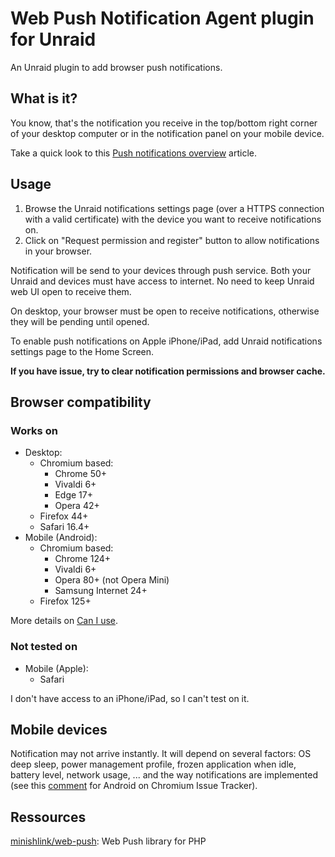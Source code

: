 # Web Push Notification Agent plugin for Unraid

An Unraid plugin to add browser push notifications.

## What is it?

You know, that's the notification you receive in the top/bottom right corner of your desktop computer or in the notification panel on your mobile device.

Take a quick look to this [Push notifications overview](https://web.dev/articles/push-notifications-overview) article.

## Usage

1. Browse the Unraid notifications settings page (over a HTTPS connection with a valid certificate) with the device you want to receive notifications on.
2. Click on "Request permission and register" button to allow notifications in your browser.

Notification will be send to your devices through push service. Both your Unraid and devices must have access to internet. No need to keep Unraid web UI open to receive them.

On desktop, your browser must be open to receive notifications, otherwise they will be pending until opened.

To enable push notifications on Apple iPhone/iPad, add Unraid notifications settings page to the Home Screen.

**If you have issue, try to clear notification permissions and browser cache.**

## Browser compatibility

### Works on

* Desktop:
  * Chromium based:
    * Chrome 50+
    * Vivaldi 6+
    * Edge 17+
    * Opera 42+
  * Firefox 44+
  * Safari 16.4+
* Mobile (Android):
  * Chromium based:
    * Chrome 124+
    * Vivaldi 6+
    * Opera 80+ (not Opera Mini)
    * Samsung Internet 24+
  * Firefox 125+

More details on [Can I use](https://caniuse.com/push-api).

### Not tested on

* Mobile (Apple):
  * Safari

I don't have access to an iPhone/iPad, so I can't test on it.

## Mobile devices

Notification may not arrive instantly. It will depend on several factors: OS deep sleep, power management profile, frozen application when idle, battery level, network usage, ... and the way notifications are implemented (see this [comment](https://issues.chromium.org/issues/41351071#comment57) for Android on Chromium Issue Tracker).

## Ressources

[minishlink/web-push](https://github.com/web-push-libs/web-push-php): Web Push library for PHP